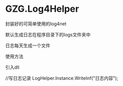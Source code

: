 # GZG.Log4Helper
封装好的可简单使用的log4net

默认生成日志在程序目录下的logs文件夹中

日志每天生成一个文件

使用方法

引入dll

//写日志记录
LogHelper.Instance.WriteInf("日志内容");

